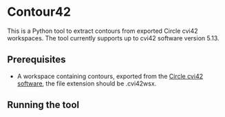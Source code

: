 # Contour42
This is a Python tool to extract contours from exported Circle cvi42 workspaces.
  The tool currently supports up to cvi42 software version 5.13.

## Prerequisites
- A workspace containing contours, exported from the [Circle cvi42 software](https://www.circlecvi.com/), the file extension should be .cvi42wsx.

## Running the tool
